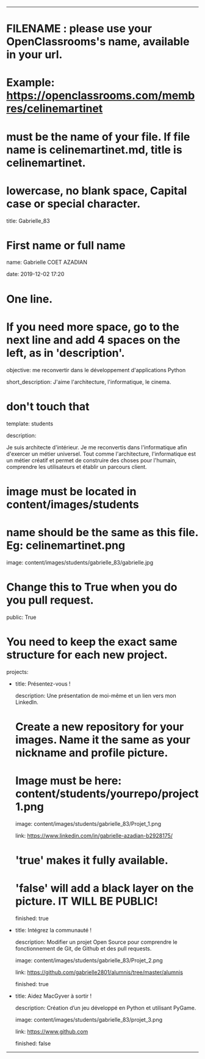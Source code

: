 ---


# FILENAME : please use your OpenClassrooms's name, available in your url.

# Example: https://openclassrooms.com/membres/celinemartinet

# must be the name of your file. If file name is celinemartinet.md, title is celinemartinet.

# lowercase, no blank space, Capital case or special character.

title: Gabrielle_83


# First name or full name

name: Gabrielle COET AZADIAN

date: 2019-12-02 17:20


# One line.

# If you need more space, go to the next line and add 4 spaces on the left, as in 'description'.

objective: me reconvertir dans le développement d'applications Python

short_description: J'aime l'architecture, l'informatique, le cinema. 


# don't touch that

template: students

description:

  Je suis architecte d'intérieur. Je me reconvertis dans l'informatique afin d'exercer un métier universel. Tout comme l'architecture, l'informatique est un métier créatif et permet de construire des choses pour l'humain, comprendre les utilisateurs et établir un parcours client.  


# image must be located in content/images/students

# name should be the same as this file. Eg: celinemartinet.png

image: content/images/students/gabrielle_83/gabrielle.jpg


# Change this to True when you do you pull request.

public: True


# You need to keep the exact same structure for each new project.

projects:

  - title: Présentez-vous !

    description: Une présentation de moi-même et un lien vers mon LinkedIn.

    # Create a new repository for your images. Name it the same as your nickname and profile picture.

    # Image must be here: content/students/yourrepo/project1.png

    image: content/images/students/gabrielle_83/Projet_1.png

    link: https://www.linkedin.com/in/gabrielle-azadian-b2928175/

    # 'true' makes it fully available.

    # 'false' will add a black layer on the picture. IT WILL BE PUBLIC!

    finished: true

  - title: Intégrez la communauté !

    description: Modifier un projet Open Source pour comprendre le fonctionnement de Git, de Github et des pull requests. 

    image: content/images/students/gabrielle_83/Projet_2.png

    link: https://github.com/gabrielle2801/alumnis/tree/master/alumnis

    finished: true

  - title: Aidez MacGyver à sortir !

    description: Création d’un jeu développé en Python et utilisant PyGame.

    image: content/images/students/gabrielle_83/projet_3.png

    link: https://www.github.com

    finished: false

---